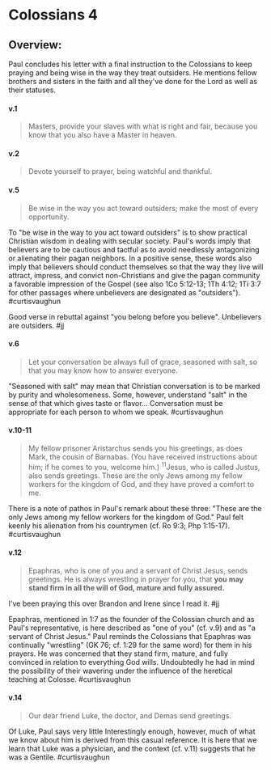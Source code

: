 # Colossians 4

## Overview:
Paul concludes his letter with a final instruction to the Colossians to keep praying and being wise in the way they treat outsiders. He mentions fellow brothers and sisters in the faith and all they've done for the Lord as well as their statuses.

#### v.1
>Masters, provide your slaves with what is right and fair, because you know that you also have a Master in heaven.

#### v.2
>Devote yourself to prayer, being watchful and thankful.

#### v.5
>Be wise in the way you act toward outsiders; make the most of every opportunity.

To "be wise in the way to you act toward outsiders" is to show practical Christian wisdom in dealing with secular society. Paul's words imply that believers are to be cautious and tactful as to avoid needlessly antagonizing or alienating their pagan neighbors. In a positive sense, these words also imply that believers should conduct themselves so that the way they live will attract, impress, and convict non-Christians and give the pagan community a favorable impression of the Gospel (see also 1Co 5:12-13; 1Th 4:12; 1Ti 3:7 for other passages where unbelievers are designated as "outsiders").
#curtisvaughun 

Good verse in rebuttal against "you belong before you believe". Unbelievers are outsiders.
#jj 

#### v.6
>Let your conversation be always full of grace, seasoned with salt, so that you may know how to answer everyone.

"Seasoned with salt" may mean that Christian conversation is to be marked by purity and wholesomeness. Some, however, understand "salt" in the sense of that which gives taste or flavor... Conversation must be appropriate for each person to whom we speak.
#curtisvaughun

#### v.10-11
>My fellow prisoner Aristarchus sends you his greetings, as does Mark, the cousin of Barnabas. (You have received instructions about him; if he comes to you, welcome him.) <sup>11</sup>Jesus, who is called Justus, also sends greetings. These are the only Jews among my fellow workers for the kingdom of God, and they have proved a comfort to me.

There is a note of pathos in Paul's remark about these three: "These are the only Jews among my fellow workers for the kingdom of God." Paul felt keenly his alienation from his countrymen (cf. Ro 9:3; Php 1:15-17).
#curtisvaughun 

#### v.12
>Epaphras, who is one of you and a servant of Christ Jesus, sends greetings. He is always wrestling in prayer for you, that **you may stand firm in all the will of God, mature and fully assured.**

I've been praying this over Brandon and Irene since I read it.
#jj 

Epaphras, mentioned in 1:7 as the founder of the Colossian church and as Paul's representative, is here described as "one of you" (cf. v.9) and as "a servant of Christ Jesus." Paul reminds the Colossians that Epaphras was continually "wrestling" (GK 76; cf. 1:29 for the same word) for them in his prayers. He was concerned that they stand firm, mature, and fully convinced in relation to everything God wills. Undoubtedly he had in mind the possibility of their wavering under the influence of the heretical teaching at Colosse.
#curtisvaughun 

#### v.14
>Our dear friend Luke, the doctor, and Demas send greetings.

Of Luke, Paul says very little Interestingly enough, however, much of what we know about him is derived from this casual reference. It is here that we learn that Luke was a physician, and the context (cf. v.11) suggests that he was a Gentile.
#curtisvaughun 